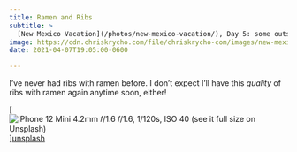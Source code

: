 ```yaml
---
title: Ramen and Ribs
subtitle: >
  [New Mexico Vacation](/photos/new-mexico-vacation/), Day 5: some outstanding eats. (The typical ’gram photo.)
image: https://cdn.chriskrycho.com/file/chriskrycho-com/images/new-mexico-vacation/20210407.jpg
date: 2021-04-07T19:05:00-0600

---
```


I’ve never had ribs with ramen before. I don’t expect I’ll have this *quality* of ribs with ramen again anytime soon, either!

[![iPhone 12 Mini 4.2mm 𝑓/1.6  
𝑓/1.6, 1/120s, <abbr>ISO</abbr> 40  
[(see it full size on Unsplash)][unsplash]](https://cdn.chriskrycho.com/file/chriskrycho-com/images/new-mexico-vacation/20210407.jpg)][unsplash]

[unsplash]: https://unsplash.com/photos/Q98nZA1jxMs
